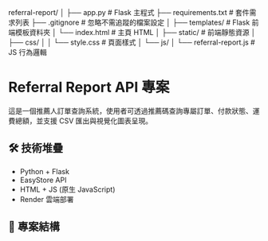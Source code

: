 referral-report/
│
├── app.py                  # Flask 主程式
├── requirements.txt        # 套件需求列表
├── .gitignore              # 忽略不需追蹤的檔案設定
│
├── templates/              # Flask 前端模板資料夾
│   └── index.html          # 主頁 HTML
│
├── static/                 # 前端靜態資源
│   ├── css/
│   │   └── style.css       # 頁面樣式
│   └── js/
│       └── referral-report.js  # JS 行為邏輯


# Referral Report API 專案

這是一個推薦人訂單查詢系統，使用者可透過推薦碼查詢專屬訂單、付款狀態、運費總額，並支援 CSV 匯出與視覺化圖表呈現。

## 🛠 技術堆疊
- Python + Flask
- EasyStore API
- HTML + JS (原生 JavaScript)
- Render 雲端部署

## 📂 專案結構